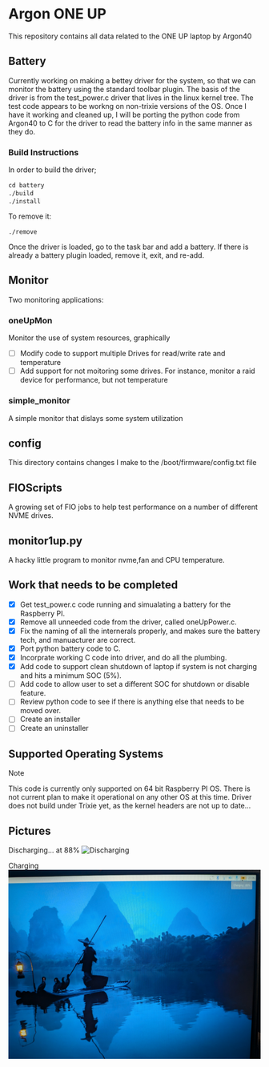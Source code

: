 # Argon ONE UP

This repository contains all data related to the ONE UP laptop by Argon40

## Battery

Currently working on making a bettey driver for the system, so that we can monitor the battery using the standard toolbar plugin.  The basis of the driver is from the test_power.c driver that lives in the linux kernel tree.  The test code appears to be workng on non-trixie versions of the OS.  Once I have it working and cleaned up, I will be porting the python code from Argon40 to C for the driver to read the battery info in the same manner as they do.

### Build Instructions

In order to build the driver;
```
cd battery
./build
./install
```
To remove it:

```
./remove
```

Once the driver is loaded, go to the task bar and add a battery.  If there is already a battery plugin loaded, remove it, exit, and re-add.

## Monitor

Two monitoring applications:

### oneUpMon
Monitor the use of system resources, graphically

- [ ] Modify code to support multiple Drives for read/write rate and temperature
- [ ] Add support for not moitoring some drives.  For instance, monitor a raid device for performance, but not temperature
      
### simple_monitor
A simple monitor that dislays some system utilization

## config

This directory contains changes I make to the /boot/firmware/config.txt file

## FIOScripts

A growing set of FIO jobs to help test performance on a number of different NVME drives.

## monitor1up.py

A hacky little program to monitor nvme,fan and CPU temperature.


## Work that needs to be completed

- [X] Get test_power.c code running and simualating a battery for the Raspberry PI.
- [X] Remove all unneeded code from the driver, called oneUpPower.c.
- [X] Fix the naming of all the internerals properly, and makes sure the battery tech, and manuacturer are correct.
- [X] Port python battery code to C.
- [X] Incorprate working C code into driver, and do all the plumbing.
- [X] Add code to support clean shutdown of laptop if system is not charging and hits a minimum SOC (5%).
- [ ] Add code to allow user to set a different SOC for shutdown or disable feature.
- [ ] Review python code to see if there is anything else that needs to be moved over. 
- [ ] Create an installer
- [ ] Create an uninstaller

## Supported Operating Systems

> [!NOTE]
> This code is currently only supported on 64 bit Raspberry PI OS.  There is not current plan to make it operational on any other OS at this time.
> Driver does not build under Trixie yet, as the kernel headers are not up to date...


## Pictures

Discharging... at 88%
![Discharging](/pictures/PXL_20251007_022637735.jpg)

Charging
![Charging](/pictures/PXL_20251007_022658734.jpg)




